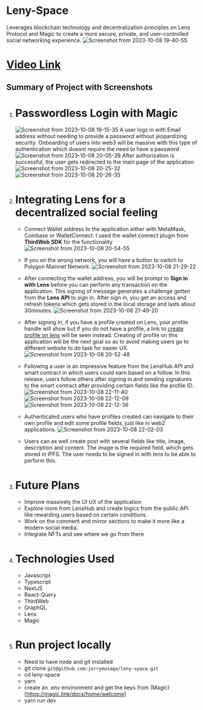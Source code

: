 # Leny-Space

Leverages blockchain technology and decentralization principles on Lens Protocol and Magic to create a more secure, private, and user-controlled social networking experience.
![Screenshot from 2023-10-08 19-40-55](https://github.com/jerrymusaga/leny-space/assets/94830918/abc117ab-f538-4ec7-8323-69646a34cff4)

# [Video Link](https://youtu.be/LnqY9WvBq24)

## Summary of Project with Screenshots

1. # Passwordless Login with Magic

   ![Screenshot from 2023-10-08 19-15-35](https://github.com/jerrymusaga/leny-space/assets/94830918/4cc7e9b3-13b0-46aa-a1d7-d63b3664202c)
   A user logs in with Email address without needing to provide a password without jeopardizing security. Onboarding of users into web3 will be massive with this type of authentication which doesnt require the need to have a password
   ![Screenshot from 2023-10-08 20-05-39](https://github.com/jerrymusaga/leny-space/assets/94830918/c89e0c49-8ab2-4bda-aeda-cb18ece4e402)
   After authorization is successful, the user gets redirected to the main page of the application
   ![Screenshot from 2023-10-08 20-25-32](https://github.com/jerrymusaga/leny-space/assets/94830918/e0323211-7bfc-4766-85c6-c6efc531645f)
   ![Screenshot from 2023-10-08 20-26-35](https://github.com/jerrymusaga/leny-space/assets/94830918/01e4248c-52f8-4366-a47f-9bde091b7f56)

2. # Integrating Lens for a decentralized social feeling

   - Connect Wallet address to the application either with MetaMask, Coinbase or WalletConnect. I used the wallet connect plugin from **ThirdWeb SDK** for the functionality
     ![Screenshot from 2023-10-08 20-54-55](https://github.com/jerrymusaga/leny-space/assets/94830918/820fe1a3-1bc2-4500-9194-5745b7e18bb9)

   - If you on the wrong network, you will have a button to switch to Polygon Mainnet Network.
     ![Screenshot from 2023-10-08 21-29-22](https://github.com/jerrymusaga/leny-space/assets/94830918/216bbd60-02cd-4697-8d4b-1a016515eccf)

   - After connecting the wallet address, you will be prompt to **Sign in with Lens** before you can perform any transaction on the application. This signing of message generates a challenge gotten from the **Lens API** to sign in. After sign in, you get an access and refresh tokens which gets stored in the local storage and lasts about 30minutes.
     ![Screenshot from 2023-10-08 21-49-20](https://github.com/jerrymusaga/leny-space/assets/94830918/590e99da-f6aa-4cb6-8f61-b59c22824fb8)

   - After signing in, if you have a profile created on Lens, your profile handle will show but if you do not have a profile, a link to [create profile on lens](https://claim.lens.xyz/) will be seen instead. Creating of profile on this application will be the next goal so as to avoid making users go to different website to do task for easier UX.
     ![Screenshot from 2023-10-08 20-52-48](https://github.com/jerrymusaga/leny-space/assets/94830918/407c067b-9224-4f6c-8ff3-981e5dd11bc2)

   - Following a user is an impressive feature from the LensHub API and smart contract in which users could earn based on a follow. In this release, users follow others after signing in and sending signatures to the smart contract after providing certain fields like the profile ID.
     ![Screenshot from 2023-10-08 22-11-40](https://github.com/jerrymusaga/leny-space/assets/94830918/e0ec5b99-9924-4539-b117-0572dc7846b4)
     ![Screenshot from 2023-10-08 22-12-09](https://github.com/jerrymusaga/leny-space/assets/94830918/aa647d63-7e95-47dc-9fbc-f62aee81a207)
     ![Screenshot from 2023-10-08 22-12-36](https://github.com/jerrymusaga/leny-space/assets/94830918/da6e8216-ffd2-4228-8472-f60321d7268e)

   - Authenticated users who have profiles created can navigate to their own profile and edit some profile fields, just like in web2 applications.
     ![Screenshot from 2023-10-08 22-02-03](https://github.com/jerrymusaga/leny-space/assets/94830918/3d224a08-c2de-4033-83e2-cb109baebd8a)

   - Users can as well create post with several fields like title, image, description and content. The image is the required field, which gets stored in IPFS. The user needs to be signed in with lens to be able to perform this.

3. # Future Plans

   - Improve massively the UI UX of the application
   - Explore more from LensHub and create logics from the public API like rewarding users based on certain conditions.
   - Work on the comment and mirror sections to make it more like a modern social media.
   - Integrate NFTs and see where we go from there

4. # Technologies Used

   - Javascript
   - Typescript
   - NextJS
   - React-Query
   - ThirdWeb
   - GraphQL
   - Lens
   - Magic

5. # Run project locally
   - Need to have node and git installed
   - git clone `git@github.com:jerrymusaga/leny-space.git`
   - cd leny-space
   - yarn
   - create an .env environment and get the keys from (Magic)[https://magic.link/docs/home/welcome]
   - yarn run dev
